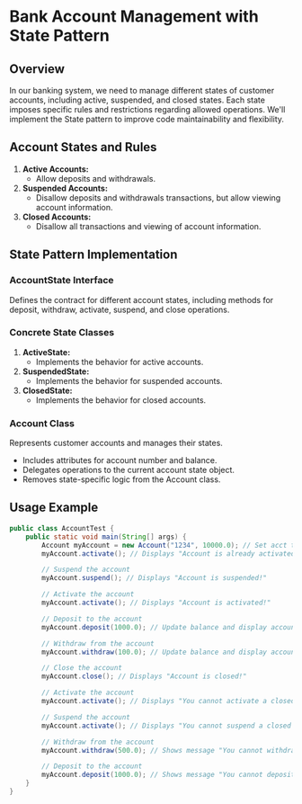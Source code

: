 # Bank Account Management with State Pattern

## Overview

In our banking system, we need to manage different states of customer accounts, including active, suspended, and closed states. Each state imposes specific rules and restrictions regarding allowed operations. We'll implement the State pattern to improve code maintainability and flexibility.

## Account States and Rules

1. **Active Accounts:**
   - Allow deposits and withdrawals.
2. **Suspended Accounts:**
   - Disallow deposits and withdrawals transactions, but allow viewing account information.
3. **Closed Accounts:**
   - Disallow all transactions and viewing of account information.

## State Pattern Implementation

### AccountState Interface

Defines the contract for different account states, including methods for deposit, withdraw, activate, suspend, and close operations.

### Concrete State Classes

1. **ActiveState:**
   - Implements the behavior for active accounts.
2. **SuspendedState:**
   - Implements the behavior for suspended accounts.
3. **ClosedState:**
   - Implements the behavior for closed accounts.

### Account Class

Represents customer accounts and manages their states.
- Includes attributes for account number and balance.
- Delegates operations to the current account state object.
- Removes state-specific logic from the Account class.

## Usage Example

```java
public class AccountTest {
    public static void main(String[] args) {
        Account myAccount = new Account("1234", 10000.0); // Set acct to active state
        myAccount.activate(); // Displays "Account is already activated!"

        // Suspend the account
        myAccount.suspend(); // Displays "Account is suspended!"

        // Activate the account
        myAccount.activate(); // Displays "Account is activated!"

        // Deposit to the account
        myAccount.deposit(1000.0); // Update balance and display account number and current balance

        // Withdraw from the account
        myAccount.withdraw(100.0); // Update balance and display account number and current balance

        // Close the account
        myAccount.close(); // Displays "Account is closed!"

        // Activate the account
        myAccount.activate(); // Displays "You cannot activate a closed account!"

        // Suspend the account
        myAccount.activate(); // Displays "You cannot suspend a closed account!"

        // Withdraw from the account
        myAccount.withdraw(500.0); // Shows message "You cannot withdraw on a closed account!" and displays current balance and account number

        // Deposit to the account
        myAccount.deposit(1000.0); // Shows message "You cannot deposit on a closed account!" and displays current balance and account number
    }
}
